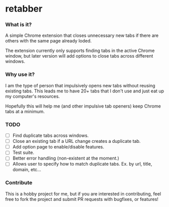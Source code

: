 # retabber

### What is it?
A simple Chrome extension that closes unnecessary new tabs if there are others with the same page already loded. 

The extension currently only supports finding tabs in the active Chrome window, but later version will add options to close tabs
across different windows.

### Why use it?
I am the type of person that impulsively opens new tabs without reusing existing tabs. 
This leads me to have 20+ tabs that I don't use and just eat up my computer's resources.

Hopefully this will help me (and other impulsive tab openers) keep Chrome tabs at a minimum.

### TODO
- [ ] Find duplicate tabs across windows.
- [ ] Close an existing tab if a URL change creates a duplicate tab.
- [ ] Add option page to enable/disable features.
- [ ] Test suite.
- [ ] Better error handling (non-existent at the moment.)
- [ ] Allows user to specify how to match duplicate tabs. Ex. by url, title, domain, etc...

### Contribute
This is a hobby project for me, but if you are interested in contributing, feel free to fork the project and submit PR requests
with bugfixes, or features!
